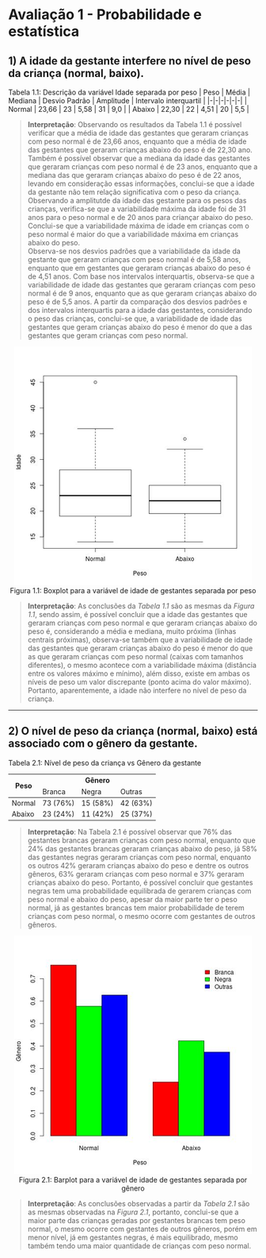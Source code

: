 # Avaliação 1 - Probabilidade e estatística

## 1) A idade da gestante interfere no nível de peso da criança (normal, baixo).

Tabela 1.1: Descrição da variável Idade separada por peso
| Peso | Média | Mediana | Desvio Padrão | Amplitude | Intervalo interquartil |
|-|-|-|-|-|-|
| Normal | 23,66 | 23 | 5,58 | 31 | 9,0 |
| Abaixo | 22,30 | 22 | 4,51 | 20 | 5,5 |


> **Interpretação**: Observando os resultados da Tabela 1.1 é possível verificar que a média de idade das gestantes que geraram crianças com peso normal é de 23,66 anos, enquanto que a média de idade das gestantes que geraram crianças abaixo do peso é de 22,30 ano. Também é possível observar que a mediana da idade das gestantes que geraram crianças com peso normal é de 23 anos, enquanto que a mediana das que geraram crianças abaixo do peso é de 22 anos, levando em consideração essas informações, conclui-se que a idade da gestante não tem relação significativa com o peso da criança.    
> Observando a amplitutde da idade das gestante para os pesos das crianças, verifica-se que a variabilidade máxima da idade foi de 31 anos para o peso normal e de 20 anos para criançar abaixo do peso. Conclui-se que a variabilidade máxima de idade em crianças com o peso normal é maior do que a variabilidade máxima em crianças abaixo do peso.    
> Observa-se nos desvios padrões que a variabilidade da idade da gestante que geraram crianças com peso normal é de 5,58 anos, enquanto que em gestantes que geraram crianças abaixo do peso é de 4,51 anos. Com base nos intervalos interquartis, observa-se que a variabilidade de idade das gestantes que geraram crianças com peso normal é de 9 anos, enquanto que as que geraram crianças abaixo do peso é de 5,5 anos. A partir da comparação dos desvios padrões  e dos intervalos interquartis para a idade das gestantes, considerando o peso das crianças, conclui-se que, a variabilidade de idade das gestantes que geram crianças abaixo do peso é menor do que a das gestantes que geram crianças com peso normal. 


<div style="text-align:center;"><img src="./boxplot-idadeXpeso.jpg" /></div>
<div style="text-align:center;">Figura 1.1: Boxplot para a variável de idade de gestantes separada por peso</div> 

> **Interpretação**: As conclusões da _Tabela 1.1_ são as mesmas da _Figura 1.1_, sendo assim, é possível concluir que a idade das gestantes que geraram crianças com peso normal e que geraram crianças abaixo do peso é, considerando a média e mediana, muito próxima (linhas centrais próximas), observa-se também que a variabilidade de idade das gestantes que geraram crianças abaixo do peso é menor do que as que geraram crianças com peso normal (caixas com tamanhos diferentes), o mesmo acontece com a variabilidade máxima (distância entre os valores máximo e mínimo), além disso, existe em ambas os níveis de peso um valor discrepante (ponto acima do valor máximo). Portanto, aparentemente, a idade não interfere no nível de peso da criança.

___

## 2) O nível de peso da criança (normal, baixo) está associado com o gênero da gestante.


Tabela 2.1: Nível de peso da criança vs Gênero da gestante
<table align="center">
<thead>
  <tr>
    <th rowspan="2">Peso</th>
    <th colspan="3">Gênero</th>
  </tr>
  <tr>
    <td>Branca</td>
    <td>Negra</td>
    <td>Outras</td>
  </tr>
</thead>
<tbody>
  <tr>
    <td>Normal</td>
    <td>73 (76%)</td>
    <td>15 (58%)</td>
    <td>42 (63%)</td>
  </tr>
  <tr>
    <td>Abaixo</td>
    <td>23 (24%)</td>
    <td>11 (42%)</td>
    <td>25 (37%)</td>
  </tr>
</tbody>
</table>

> **Interpretação**: Na Tabela 2.1 é possível observar que 76% das gestantes brancas geraram crianças com peso normal, enquanto que 24% das gestantes brancas geraram crianças abaixo do peso, já 58% das gestantes negras geraram crianças com peso normal, enquanto os outros 42% geraram crianças abaixo do peso e dentre os outros gêneros, 63% geraram crianças com peso normal e 37% geraram crianças abaixo do peso. Portanto, é possível concluir que gestantes negras tem uma probabilidade equilibrada de gerarem crianças com peso normal e abaixo do peso, apesar da maior parte ter o peso normal, já as gestantes brancas tem maior probabilidade de terem crianças com peso normal, o mesmo ocorre com gestantes de outros gêneros.



<div style="text-align:center;"><img src="./barplot.jpg" /></div>
<div style="text-align:center;">Figura 2.1: Barplot para a variável de idade de gestantes separada por gênero</div> 

> **Interpretação**: As conclusões observadas a partir da _Tabela 2.1_ são as mesmas observadas na _Figura 2.1_, portanto, conclui-se que a maior parte das crianças geradas por gestantes brancas tem peso normal, o mesmo ocorre com gestantes de outros gêneros, porém em menor nível, já em gestantes negras, é mais equilibrado, mesmo também tendo uma maior quantidade de crianças com peso normal.